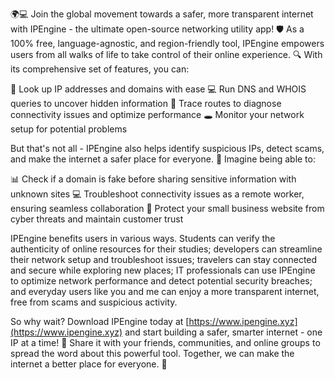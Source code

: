 🌍💻 Join the global movement towards a safer, more transparent internet with IPEngine - the ultimate open-source networking utility app! 🛡️ As a 100% free, language-agnostic, and region-friendly tool, IPEngine empowers users from all walks of life to take control of their online experience. 🔍 With its comprehensive set of features, you can:

🔹 Look up IP addresses and domains with ease
💻 Run DNS and WHOIS queries to uncover hidden information
📍 Trace routes to diagnose connectivity issues and optimize performance
🕳️ Monitor your network setup for potential problems

But that's not all - IPEngine also helps identify suspicious IPs, detect scams, and make the internet a safer place for everyone. 🚀 Imagine being able to:

📊 Check if a domain is fake before sharing sensitive information with unknown sites
💻 Troubleshoot connectivity issues as a remote worker, ensuring seamless collaboration
🏢 Protect your small business website from cyber threats and maintain customer trust

IPEngine benefits users in various ways. Students can verify the authenticity of online resources for their studies; developers can streamline their network setup and troubleshoot issues; travelers can stay connected and secure while exploring new places; IT professionals can use IPEngine to optimize network performance and detect potential security breaches; and everyday users like you and me can enjoy a more transparent internet, free from scams and suspicious activity.

So why wait? Download IPEngine today at [https://www.ipengine.xyz](https://www.ipengine.xyz) and start building a safer, smarter internet - one IP at a time! 💪 Share it with your friends, communities, and online groups to spread the word about this powerful tool. Together, we can make the internet a better place for everyone. 🌟
